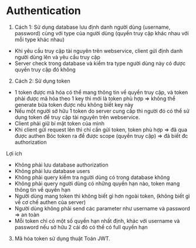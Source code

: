 # Authentication 

1. Cách 1: Sử dụng database lưu định danh người dùng (username, password) cùng với type của người dùng (quyền truy cập khác nhau với mỗi type khác nhau)
  - Khi yêu cầu truy cập tài nguyên trên webservice, client gửi định danh người dùng lên và yêu cầu truy cập
  - Server check trong database và kiểm tra type người dùng này có được quyền truy cập đó không

2. Cách 2: Sử dụng token
  - 1 token được mã hóa có thể mang thông tin về quyền truy cập, và token phải được mã hóa theo 1 key thì mới là token phù hợp => không thể generate bừa token được nếu không biết key này 
  - Nếu một người sở hữu 1 token do server cung cấp thì người đó có thể sử dụng token để truy cập tài nguyên trên webservice.
  - Client phải giữ bí mật token của mình 
  - Khi client gửi request lên thì chỉ cần gửi token, token phù hợp => đã qua được authen 
    Bóc token ra để được scope (quyền truy cập) => đã biết đc authorization 
  
  Lợi ích 
  - Không phải lưu database authorization 
  - Không phải lưu database users 
  - Không phải query kiểm tra người dùng có trong database không 
  - Không phải query người dùng có những quyền hạn nào, token mang thông tin về quyền hạn 
  - Người dùng mang token thì không biết gì hơn ngoài token, (không biết gì về cơ chế authen của server)
  - Người dùng không phải send các parameter như username và password => an toàn 
  - Mỗi token chỉ có một số quyền hạn nhất định, khác với username và password nếu sở hữu 2 cái đó có thể có full quyền hạn
  
  
3. Mã hóa token sử dụng thuật Toán JWT. 
  
